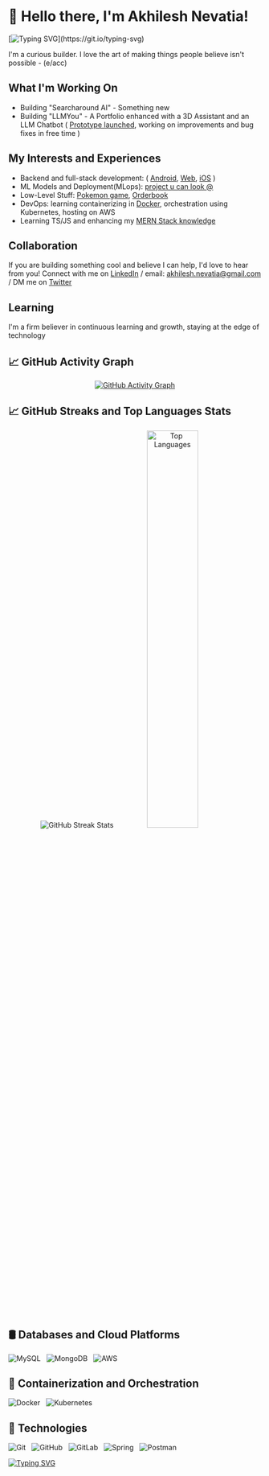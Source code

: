 # 👋 Hello there, I'm Akhilesh Nevatia!

[![Typing SVG](https://readme-typing-svg.demolab.com/?lines=Welcome+to+Akhils+Github+Profile;Feel+Free+to+explore;)](https://git.io/typing-svg)

I'm a curious builder. I love the art of making things people believe isn't possible - (e/acc) 

## What I'm Working On 

- Building "Searcharound AI" - Something new 
- Building "LLMYou" - A Portfolio enhanced with a 3D Assistant and an LLM Chatbot ( [Prototype launched](https://llm-you.vercel.app/), working on improvements and bug fixes in free time ) 

## My Interests and Experiences

- Backend and full-stack development: ( [Android](https://www.github.com/akhilnev/SwipeHire), [Web](https://www.github.com/akhilnev/Melophilia), [iOS](https://www.github.com/akhilnev/Iwear) )
- ML Models and Deployment(MLops):  [project u can look @](https://www.github.com/akhilnev/StockNNetPredict)
- Low-Level Stuff: [Pokemon game](https://www.github.com/akhilnev/327), [Orderbook](https://github.com/akhilnev/OrderBook)
- DevOps: learning containerizing in [Docker](https://www.github.com/akhilnev/docker-roadmap), orchestration using Kubernetes, hosting on AWS
- Learning TS/JS and enhancing my [MERN Stack knowledge](https://github.com/akhilnev/100x_playground)

## Collaboration

If you are building something cool and believe I can help, I'd love to hear from you! Connect with me on [LinkedIn](https://www.linkedin.com/in/akhilnev/) / email: [akhilesh.nevatia@gmail.com](mailto:Akhilesh.nevatia@gmail.com) / DM me on [Twitter](https://x.com/akhilnev)

## Learning

I'm a firm believer in continuous learning and growth, staying at the edge of technology

## 📈 GitHub Activity Graph 

<!-- GitHub Activity Graph -->
<p align="center">
  <a href="https://github.com/ashutosh00710/github-readme-activity-graph">
    <img src="https://github-readme-activity-graph.vercel.app/graph?username=akhilnev&hide=issues&bg_color=151515" alt="GitHub Activity Graph">
  </a>
</p>

## 📈 GitHub Streaks and Top Languages Stats

<!-- GitHub Streak Stats -->
<p align="center">
  <img src="https://github-readme-streak-stats.herokuapp.com/?user=akhilnev&theme=tokyonight&hide_border=false" alt="GitHub Streak Stats">
  <img src="https://github-readme-stats.vercel.app/api/top-langs/?username=akhilnev&theme=tokyonight&show_icons=true&hide_border=false&layout=compact" alt="Top Languages" style="width: 45%;">
</p>

## 🛢️ Databases and Cloud Platforms
![MySQL](https://ezicons.cftutorial.workers.dev/icons/?icons=skills-dark-mysql) &nbsp; ![MongoDB](https://ezicons.cftutorial.workers.dev/icons/?icons=skills-dark-mongodb) &nbsp; ![AWS](https://ezicons.cftutorial.workers.dev/icons/?icons=skills-dark-aws)

## 🐳 Containerization and Orchestration
![Docker](https://ezicons.cftutorial.workers.dev/icons/?icons=skills-dark-docker) &nbsp; ![Kubernetes](https://ezicons.cftutorial.workers.dev/icons/?icons=skills-dark-kubernetes)

## 🔧 Technologies
![Git](https://ezicons.cftutorial.workers.dev/icons/?icons=skills-dark-git) &nbsp; ![GitHub](https://ezicons.cftutorial.workers.dev/icons/?icons=skills-dark-github) &nbsp; ![GitLab](https://ezicons.cftutorial.workers.dev/icons/?icons=skills-dark-gitlab) &nbsp; ![Spring](https://ezicons.cftutorial.workers.dev/icons/?icons=skills-dark-spring) &nbsp; ![Postman](https://ezicons.cftutorial.workers.dev/icons/?icons=skills-dark-postman) &nbsp; 


[![Typing SVG](https://readme-typing-svg.demolab.com/?lines=Thanks+for+stopping+by!<3)](https://git.io/typing-svg)
